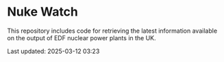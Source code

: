 # Nuke Watch

This repository includes code for retrieving the latest information available on the output of EDF nuclear power plants in the UK.

Last updated: 2025-03-12 03:23